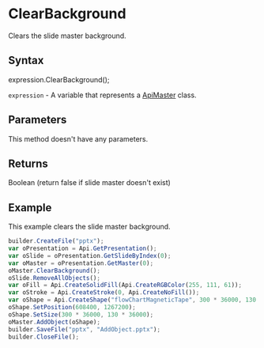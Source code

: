 # ClearBackground

Clears the slide master background.

## Syntax

expression.ClearBackground();

`expression` - A variable that represents a [ApiMaster](../ApiMaster.md) class.

## Parameters

This method doesn't have any parameters.

## Returns

Boolean (return false if slide master doesn't exist)

## Example

This example clears the slide master background.

```javascript
builder.CreateFile("pptx");
var oPresentation = Api.GetPresentation();
var oSlide = oPresentation.GetSlideByIndex(0);
var oMaster = oPresentation.GetMaster(0);
oMaster.ClearBackground();
oSlide.RemoveAllObjects();
var oFill = Api.CreateSolidFill(Api.CreateRGBColor(255, 111, 61));
var oStroke = Api.CreateStroke(0, Api.CreateNoFill());
var oShape = Api.CreateShape("flowChartMagneticTape", 300 * 36000, 130 * 36000, oFill, oStroke);
oShape.SetPosition(608400, 1267200);
oShape.SetSize(300 * 36000, 130 * 36000);
oMaster.AddObject(oShape);
builder.SaveFile("pptx", "AddObject.pptx");
builder.CloseFile();
```
